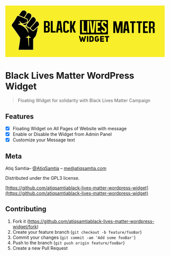 
![](assets/banner-772x250.jpg)
# Black Lives Matter WordPress Widget

> Floating Widget for solidarity with Black Lives Matter Campaign

## Features
- [x] Floating Widget on All Pages of Website with message
- [x] Enable or Disable the Widget from Admin Panel
- [x] Customize your Message text

## Meta

Atiq Samtia– [@AtiqSamtia](https://twitter.com/atiqsamtia) – me@atiqsamtia.com

Distributed under the GPL3 license.

[https://github.com/atiqsamtiablack-lives-matter-wordpress-widget](https://github.com/atiqsamtiablack-lives-matter-wordpress-widget)

## Contributing

1. Fork it (<https://github.com/atiqsamtiablack-lives-matter-wordpress-widget/fork>)
2. Create your feature branch (`git checkout -b feature/fooBar`)
3. Commit your changes (`git commit -am 'Add some fooBar'`)
4. Push to the branch (`git push origin feature/fooBar`)
5. Create a new Pull Request
